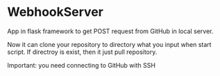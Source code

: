 # WebhookServer

App in flask framework to get POST request from GitHub in local server.

Now it can clone your repository to directory what you input when start script.
If directroy is exist, then it just pull repository.

Important: you need connecting to GitHub with SSH

